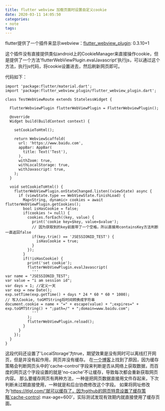 ```yaml
---
title: flutter webview 加载页面时设置自定义cookie
date: 2020-03-11 14:05:50 
categories: 
- note
tags: 
---
```


flutter提供了一个插件来显示webview：[flutter_webview_plugin](https://pub.flutter-io.cn/packages/flutter_webview_plugin#webview-functions): 0.3.10+1

这个插件没有直接提供类似android上的CookieManager来直接操作cookie，但是提供了一个方法'flutterWebViewPlugin.evalJavascript'执行js，可以通过这个方法，执行js代码，将cookie设置进去，然后刷新网页即可。

代码如下：
```flutter
import 'package:flutter/material.dart';
import 'package:flutter_webview_plugin/flutter_webview_plugin.dart';

class TestWebViewRoute extends StatelessWidget {

  FlutterWebviewPlugin flutterWebViewPlugin = FlutterWebviewPlugin();

  @override
  Widget build(BuildContext context) {

    setCookieToHtml();

    return WebviewScaffold(
      url: 'https://www.baidu.com',
      appBar: AppBar(
        title: Text('Test'),
      ),
      withZoom: true,
      withLocalStorage: true,
      withJavascript: true,
    );
  }

  void setCookieToHtml() {
    flutterWebViewPlugin.onStateChanged.listen((viewState) async {
      if (viewState.type == WebViewState.finishLoad) {
        Map<String, dynamic> cookies = await flutterWebViewPlugin.getCookies();
        bool isHasCookie = false;
        if(cookies != null) {
          cookies.forEach((key, value) {
            print('cookie key=$key, value=$value');
            // 因为获取到的key前面带了一个空格，所以直接用containsKey方法判断一直返回false
            if(key.trim() == 'JSESSIONID_TEST') {
              isHasCookie = true;
            }
          });
        }
        if(!isHasCookie) {
          print('set cookie');
          flutterWebViewPlugin.evalJavascript(
            '''
var name = "JSESSIONID_TEST";
var value = "i am session id";
var days = 1; //定义一天
var exp = new Date();
exp.setTime(exp.getTime() + days * 24 * 60 * 60 * 1000);
// 写入Cookie, toGMTString将时间转换成字符串
document.cookie = name + "=" + escape(value) + ";expires=" + exp.toGMTString() + ";path=/" + ";domain=www.baidu.com";
            '''
          );
          flutterWebViewPlugin.reload();
        }
      }
    });
  }
}
```

这段代码还设置了'LocalStorage'为true，期望效果是没有网时可以离线打开网页，但是并没有起作用，网页并没有缓存。
在[一个博客](https://www.cnblogs.com/jerrywublogs/p/9481646.html)上找到了原因，因为缓存策略会判断网页头中的'cache-control'字段来判断是否从网络上获取数据，而百度的网页这个字段设置的就是'no-cache'不让缓存，导致每次都会重新获取网页内容。
那么要缓存网页有两种方法，一种是把网页数据直接用文件存起来，下次判断未过期直接使用，一种就是和后台协商修改这个字段。
如果将网址修改为'https://itlgl.com/'就可以缓存了，因为github的网页特意设置了缓存策略'cache-control: max-age=600'，实际测试发现有效期内就直接使用了缓存页面。